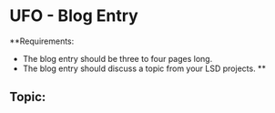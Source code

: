 # UFO - Blog Entry

**Requirements:
- The blog entry should be three to four pages long.
- The blog entry should discuss a topic from your LSD projects.
**

## Topic:



